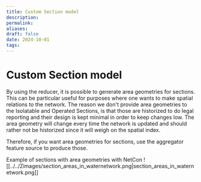 ```yaml
---
title: Custom Section model
description: 
permalink: 
aliases: 
draft: false
date: 2024-10-01
tags: 
---
```

# Custom Section model

By using the reducer, it is possible to generate area geometries for sections. This can be particular useful for purposes where one wants to make spatial relations to the network. The reason we don't provide area geometries to the Isolatable and Operated Sections, is that those are historized to do legal reporting and their design is kept minimal in order to keep changes low. The area geometry will change every time the network is updated and should rather not be historized since it will weigh on the spatial index.

Therefore, if you want area geometries for sections, use the aggregator feature source to produce those.

Example of sections with area geometries with NetCon
![[../../Zimages/section_areas_in_waternetwork.png|section_areas_in_waternetwork.png]]
